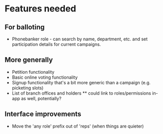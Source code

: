 # Features needed

## For balloting

* Phonebanker role - can search by name, department, etc. and set
  participation details for current campaigns.
  
## More generally

* Petition functionality
* Basic online voting functionality
* Signup functionality that's a bit more generic than a campaign (e.g. picketing slots)
* List of branch offices and holders
** could link to roles/permissions in-app as well, potentially?

## Interface improvements

* Move the 'any role' prefix out of 'reps' (when things are quieter)

